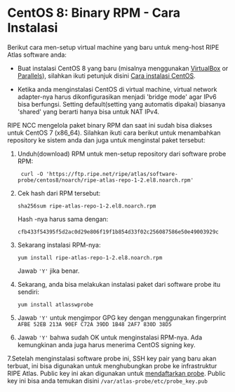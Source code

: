 # CentOS 8: Binary RPM - Cara Instalasi 

Berikut cara men-setup virtual machine yang baru untuk meng-host RIPE Atlas software anda:

* Buat instalasi CentOS 8 yang baru (misalnya menggunakan [VirtualBox](https://www.virtualbox.org/) or [Parallels](https://www.parallels.com/)), silahkan ikuti petunjuk disini [Cara instalasi CentOS](https://docs.centos.org/en-US/centos/install-guide/).

* Ketika anda menginstalasi CentOS di virtual machine,  virtual network adapter-nya harus dikonfigurasikan menjadi 'bridge mode' agar IPv6 bisa berfungsi. Setting default(setting yang automatis dipakai) biasanya 'shared' yang berarti hanya bisa untuk NAT IPv4.

RIPE NCC mengelola paket binary RPM dan saat ini sudah bisa diakses untuk CentOS 7
(x86_64). Silahkan ikuti cara berikut untuk menambahkan repository ke sistem anda dan juga untuk menginstal paket tersebut:


1. Unduh(download) RPM untuk men-setup repository dari software probe RPM:

   ```
    curl -O 'https://ftp.ripe.net/ripe/atlas/software-probe/centos8/noarch/ripe-atlas-repo-1-2.el8.noarch.rpm'
    ```

2. Cek hash dari RPM tersebut:

    ```
    sha256sum ripe-atlas-repo-1-2.el8.noarch.rpm
    ```

    Hash -nya harus sama dengan:

    ```
    cfb433f54395f5d2ac0d29e806f19f1b854d33f02c256087586e50e49003929c
    ```

3. Sekarang instalasi RPM-nya:

    ```
    yum install ripe-atlas-repo-1-2.el8.noarch.rpm
    ```

    Jawab `'Y'` jika benar.


4. Sekarang, anda bisa melakukan instalasi paket dari software probe itu sendiri:

    ```
    yum install atlasswprobe
    ```

5. Jawab `'Y'` untuk mengimpor GPG key dengan menggunakan fingerprint `AFBE 52EB 213A 90EF C72A 39DD 1B48 2AF7 830D 38D5`

6. Jawab  `'Y'` bahwa sudah OK untuk menginstalasi RPM-nya. Ada kemungkinan anda juga harus menerima CentOS signing key.

7.Setelah menginstalasi software probe ini, SSH key pair yang baru akan terbuat, ini bisa digunakan untuk menghubungkan probe ke infrastruktur RIPE Atlas. Public key ini akan digunakan untuk [mendaftarkan probe](/apply/swprobe/).
Public key ini bisa anda temukan disini `/var/atlas-probe/etc/probe_key.pub`
